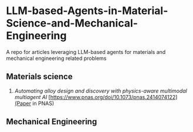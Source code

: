 # LLM-based-Agents-in-Material-Science-and-Mechanical-Engineering
A repo for articles leveraging LLM-based agents for materials and mechanical engineering related problems

## Materials science
1. *Automating alloy design and discovery with physics-aware multimodal multiagent AI* [https://www.pnas.org/doi/10.1073/pnas.2414074122](Paper in PNAS)

## Mechanical Engineering
